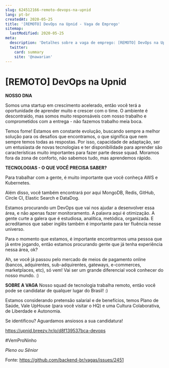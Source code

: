 ```yaml
---
slug: 624512166-remoto-devops-na-upnid
lang: pt-br
createdAt: 2020-05-25
title: '[REMOTO] DevOps na Upnid - Vaga de Emprego'
sitemap:
  lastModified: 2020-05-25
meta:
  description: 'Detalhes sobre a vaga de emprego: [REMOTO] DevOps na Upnid'
  twitter:
    card: summary
    site: '@nawarian'
---
```


# [REMOTO] DevOps na Upnid

**NOSSO DNA**

Somos uma startup em crescimento acelerado, então você terá a oportunidade de aprender muito e crescer com o time. O ambiente é descontraído, mas somos muito responsáveis com nosso trabalho e comprometidos com a entrega - não fazemos trabalho meia boca.

Temos fome! Estamos em constante evolução, buscando sempre a melhor solução para os desafios que encontramos, o que significa que nem sempre temos todas as respostas. Por isso, capacidade de adaptação, ser um entusiasta de novas tecnologias e ter disponibilidade para aprender são características muito importantes para fazer parte desse squad. Moramos fora da zona de conforto, não sabemos tudo, mas aprendemos rápido.

**TECNOLOGIAS - O QUE VOCÊ PRECISA SABER?**

Para trabalhar com a gente, é muito importante que você conheça AWS e Kubernetes.

Além disso, você também encontrará por aqui MongoDB, Redis, GitHub, Circle CI, Elastic Search e DataDog.

Estamos procurando um DevOps que vai nos ajudar a desenvolver essa área, e não apenas fazer monitoramento. A palavra aqui é otimização. A gente curte a galera que é estudiosa, analítica, metódica, organizada. E acreditamos que saber inglês também é importante para ter fluência nesse universo.

Para o momento que estamos, é importante encontrarmos uma pessoa que já entre jogando, então estamos procurando gente que já tenha experiência nessa área, ok?

Ah, se você já passou pelo mercado de meios de pagamento online (bancos, adquirentes, sub-adquirentes, gateways, e-commerces, marketplaces, etc), só vem! Vai ser um grande diferencial você conhecer do nosso mundo. :)

**SOBRE A VAGA**
Nosso squad de tecnologia trabalha remoto, então você pode se candidatar de qualquer lugar do Brasil! :)

Estamos considerando pretensão salarial e de benefícios, temos Plano de Saúde, Vale UpHouse (para você visitar o HQ) e uma Cultura Colaborativa, de Liberdade e Autonomia.

Se identificou? Aguardamos ansiosos a sua candidatura!

https://upnid.breezy.hr/p/d8f139537bca-devops

#VemProNinho

_Pleno ou Sênior_ 

Fonte: https://github.com/backend-br/vagas/issues/2451